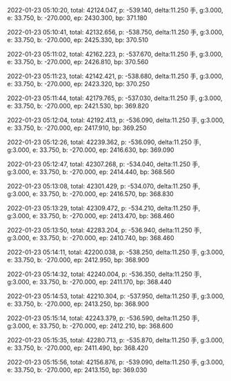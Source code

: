 2022-01-23 05:10:20, total: 42124.047, p: -539.140, delta:11.250 手, g:3.000, e: 33.750, b: -270.000, ep: 2430.300, bp: 371.180

2022-01-23 05:10:41, total: 42132.656, p: -538.750, delta:11.250 手, g:3.000, e: 33.750, b: -270.000, ep: 2425.330, bp: 370.510

2022-01-23 05:11:02, total: 42162.223, p: -537.670, delta:11.250 手, g:3.000, e: 33.750, b: -270.000, ep: 2426.810, bp: 370.560

2022-01-23 05:11:23, total: 42142.421, p: -538.680, delta:11.250 手, g:3.000, e: 33.750, b: -270.000, ep: 2423.320, bp: 370.250

2022-01-23 05:11:44, total: 42179.765, p: -537.030, delta:11.250 手, g:3.000, e: 33.750, b: -270.000, ep: 2421.530, bp: 369.820

2022-01-23 05:12:04, total: 42192.413, p: -536.090, delta:11.250 手, g:3.000, e: 33.750, b: -270.000, ep: 2417.910, bp: 369.250

2022-01-23 05:12:26, total: 42239.362, p: -536.090, delta:11.250 手, g:3.000, e: 33.750, b: -270.000, ep: 2416.630, bp: 369.090

2022-01-23 05:12:47, total: 42307.268, p: -534.040, delta:11.250 手, g:3.000, e: 33.750, b: -270.000, ep: 2414.440, bp: 368.560

2022-01-23 05:13:08, total: 42301.429, p: -534.070, delta:11.250 手, g:3.000, e: 33.750, b: -270.000, ep: 2416.570, bp: 368.830

2022-01-23 05:13:29, total: 42309.472, p: -534.210, delta:11.250 手, g:3.000, e: 33.750, b: -270.000, ep: 2413.470, bp: 368.460

2022-01-23 05:13:50, total: 42283.204, p: -536.940, delta:11.250 手, g:3.000, e: 33.750, b: -270.000, ep: 2410.740, bp: 368.460

2022-01-23 05:14:11, total: 42200.038, p: -538.250, delta:11.250 手, g:3.000, e: 33.750, b: -270.000, ep: 2412.950, bp: 368.900

2022-01-23 05:14:32, total: 42240.004, p: -536.350, delta:11.250 手, g:3.000, e: 33.750, b: -270.000, ep: 2411.170, bp: 368.440

2022-01-23 05:14:53, total: 42210.304, p: -537.950, delta:11.250 手, g:3.000, e: 33.750, b: -270.000, ep: 2413.250, bp: 368.900

2022-01-23 05:15:14, total: 42243.379, p: -536.590, delta:11.250 手, g:3.000, e: 33.750, b: -270.000, ep: 2412.210, bp: 368.600

2022-01-23 05:15:35, total: 42280.713, p: -535.870, delta:11.250 手, g:3.000, e: 33.750, b: -270.000, ep: 2411.490, bp: 368.420

2022-01-23 05:15:56, total: 42156.876, p: -539.090, delta:11.250 手, g:3.000, e: 33.750, b: -270.000, ep: 2413.150, bp: 369.030